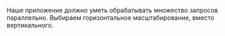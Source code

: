 Наше приложение должно уметь обрабатывать множество запросов параллельно. Выбираем горизонтальное масштабирование, вместо вертикального. 